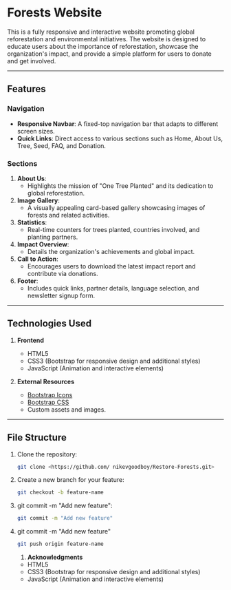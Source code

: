# Forests Website

This is a fully responsive and interactive website promoting global reforestation and environmental initiatives. The website is designed to educate users about the importance of reforestation, showcase the organization's impact, and provide a simple platform for users to donate and get involved.

---

## Features

### Navigation
- **Responsive Navbar**: A fixed-top navigation bar that adapts to different screen sizes.
- **Quick Links**: Direct access to various sections such as Home, About Us, Tree, Seed, FAQ, and Donation.

### Sections
1. **About Us**:  
   - Highlights the mission of "One Tree Planted" and its dedication to global reforestation.
2. **Image Gallery**:  
   - A visually appealing card-based gallery showcasing images of forests and related activities.
3. **Statistics**:  
   - Real-time counters for trees planted, countries involved, and planting partners.
4. **Impact Overview**:  
   - Details the organization's achievements and global impact.
5. **Call to Action**:  
   - Encourages users to download the latest impact report and contribute via donations.
6. **Footer**:  
   - Includes quick links, partner details, language selection, and newsletter signup form.

---

## Technologies Used

1. **Frontend**
   - HTML5
   - CSS3 (Bootstrap for responsive design and additional styles)
   - JavaScript (Animation and interactive elements)

2. **External Resources**
   - [Bootstrap Icons](https://icons.getbootstrap.com)
   - [Bootstrap CSS](https://getbootstrap.com)
   - Custom assets and images.

---

## File Structure

1. Clone the repository:
   ```bash
   git clone <https://github.com/ nikevgoodboy/Restore-Forests.git>
2. Create a new branch for your feature:
   ```bash
   git checkout -b feature-name
   ```
3. git commit -m "Add new feature":
   ```bash
   git commit -m "Add new feature"
   ```
4. git commit -m "Add new feature"
   ```bash
   git push origin feature-name
   ```

   1. **Acknowledgments**
   - HTML5
   - CSS3 (Bootstrap for responsive design and additional styles)
   - JavaScript (Animation and interactive elements)


